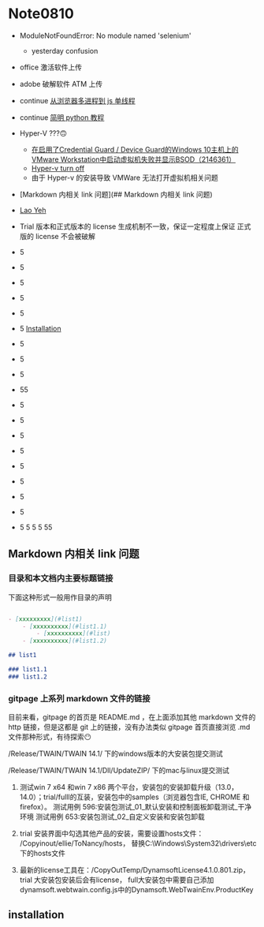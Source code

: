 # Note0810



- ModuleNotFoundError: No module named 'selenium' 
    - yesterday confusion

- office 激活软件上传

- adobe 破解软件 ATM 上传

- continue [从浏览器多进程到 js 单线程](https://segmentfault.com/a/1190000012925872)

- continue [简明 python 教程](https://wizardforcel.gitbooks.io/a-byte-of-python/content/57.html)

- Hyper-V ???🙃
    - [在启用了Credential Guard / Device Guard的Windows 10主机上的VMware Workstation中启动虚拟机失败并显示BSOD（2146361）](https://kb.vmware.com/s/article/2146361)
    - [Hyper-v turn off](http://leoyeh.me:8080/2017/07/19/%E8%A7%A3%E6%B1%BA%E5%95%8F%E9%A1%8C-Windows-10-2/)
    - 由于 Hyper-v 的安装导致 VMWare 无法打开虚拟机相关问题

- [Markdown 内相关 link 问题](## Markdown 内相关 link 问题)

- [Lao Yeh](http://leoyeh.me:8080/)

- Trial 版本和正式版本的 license 生成机制不一致，保证一定程度上保证 正式版的 license 不会被破解
- 5
- 5
- 5
- 5
- 5
- 5
[Installation](#installation)
- 5
- 5
- 5
- 55
- 5
- 5
- 5
- 5
- 5
- 5
- 5
- 5
- 5
5
5
5
55




## Markdown 内相关 link 问题

### 目录和本文档内主要标题链接

下面这种形式一般用作目录的声明

```Markdown

- [xxxxxxxxx](#list1)
    - [xxxxxxxxxx](#list1.1)
        - [xxxxxxxxxx](#list)
    - [xxxxxxxxxx](#list1.2)

## list1

### list1.1
### list1.2

```

### gitpage 上系列 markdown 文件的链接

目前来看，gitpage 的首页是 README.md ，在上面添加其他 markdown 文件的 http 链接，但是这都是 git 上的链接，没有办法类似 gitpage 首页直接浏览 .md 文件那种形式，有待探索😶

/Release/TWAIN/TWAIN 14.1/ 下的windows版本的大安装包提交测试

/Release/TWAIN/TWAIN 14.1/Dll/UpdateZIP/ 下的mac与linux提交测试

1. 测试win 7 x64 和win 7 x86 两个平台，安装包的安装卸载升级（13.0， 14.0）；trial/fulll的互装，安装包中的samples（浏览器包含IE, CHROME 和firefox）。
测试用例 596:安装包测试_01_默认安装和控制面板卸载测试_干净环境
测试用例 653:安装包测试_02_自定义安装和安装包卸载

2. trial 安装界面中勾选其他产品的安装，需要设置hosts文件：  /Copyinout/ellie/ToNancy/hosts， 替换C:\Windows\System32\drivers\etc 下的hosts文件

3. 最新的license工具在：/CopyOutTemp/DynamsoftLicense4.1.0.801.zip， trial 大安装包安装后会有license， full大安装包中需要自己添加dynamsoft.webtwain.config.js中的Dynamsoft.WebTwainEnv.ProductKey


## installation